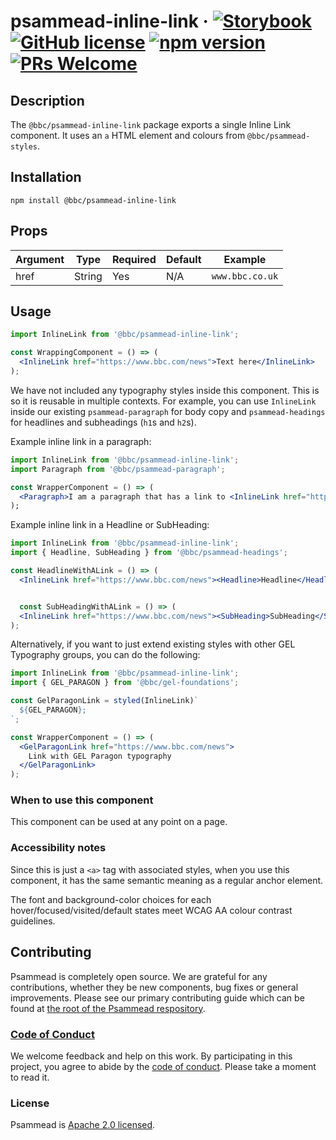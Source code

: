 # psammead-inline-link &middot; [![Storybook](https://raw.githubusercontent.com/storybooks/brand/master/badge/badge-storybook.svg?sanitize=true)](https://bbc.github.io/psammead/?selectedKind=InlineLink) [![GitHub license](https://img.shields.io/badge/license-Apache%202.0-blue.svg)](https://github.com/bbc/psammead/blob/latest/LICENSE) [![npm version](https://img.shields.io/npm/v/@bbc/psammead-inline-link.svg)](https://www.npmjs.com/package/@bbc/psammead-inline-link) [![PRs Welcome](https://img.shields.io/badge/PRs-welcome-brightgreen.svg)](https://reactjs.org/docs/how-to-contribute.html#your-first-pull-request)

## Description

The `@bbc/psammead-inline-link` package exports a single Inline Link component. It uses an `a` HTML element and colours from `@bbc/psammead-styles`.

## Installation

`npm install @bbc/psammead-inline-link`

## Props

| Argument | Type   | Required | Default | Example         |
| -------- | ------ | -------- | ------- | --------------- |
| href     | String | Yes      | N/A     | `www.bbc.co.uk` |

## Usage

```jsx
import InlineLink from '@bbc/psammead-inline-link';

const WrappingComponent = () => (
  <InlineLink href="https://www.bbc.com/news">Text here</InlineLink>
);
```

We have not included any typography styles inside this component. This is so it is reusable in multiple contexts. For example, you can use `InlineLink` inside our existing `psammead-paragraph` for body copy and `psammead-headings` for headlines and subheadings (`h1`s and `h2`s).

Example inline link in a paragraph:

```jsx
import InlineLink from '@bbc/psammead-inline-link';
import Paragraph from '@bbc/psammead-paragraph';

const WrapperComponent = () => (
  <Paragraph>I am a paragraph that has a link to <InlineLink href="https://www.bbc.com/news">the BBC News front page</InlineLink>.<Paragraph>
);
```

Example inline link in a Headline or SubHeading:

```jsx
import InlineLink from '@bbc/psammead-inline-link';
import { Headline, SubHeading } from '@bbc/psammead-headings';

const HeadlineWithALink = () => (
  <InlineLink href="https://www.bbc.com/news"><Headline>Headline</Headline></InlineLink>


  const SubHeadingWithALink = () => (
  <InlineLink href="https://www.bbc.com/news"><SubHeading>SubHeading</SubHeading></InlineLink>
);
```

Alternatively, if you want to just extend existing styles with other GEL Typography groups, you can do the following:

```jsx
import InlineLink from '@bbc/psammead-inline-link';
import { GEL_PARAGON } from '@bbc/gel-foundations';

const GelParagonLink = styled(InlineLink)`
  ${GEL_PARAGON};
`;

const WrapperComponent = () => (
  <GelParagonLink href="https://www.bbc.com/news">
    Link with GEL Paragon typography
  </GelParagonLink>
);
```

### When to use this component

This component can be used at any point on a page.

<!-- ### When not to use this component -->

### Accessibility notes

Since this is just a `<a>` tag with associated styles, when you use this component, it has the same semantic meaning as a regular anchor element.

The font and background-color choices for each hover/focused/visited/default states meet WCAG AA colour contrast guidelines.

## Contributing

Psammead is completely open source. We are grateful for any contributions, whether they be new components, bug fixes or general improvements. Please see our primary contributing guide which can be found at [the root of the Psammead respository](https://github.com/bbc/psammead/blob/latest/CONTRIBUTING.md).

### [Code of Conduct](https://github.com/bbc/psammead/blob/latest/CODE_OF_CONDUCT.md)

We welcome feedback and help on this work. By participating in this project, you agree to abide by the [code of conduct](https://github.com/bbc/psammead/blob/latest/CODE_OF_CONDUCT.md). Please take a moment to read it.

### License

Psammead is [Apache 2.0 licensed](https://github.com/bbc/psammead/blob/latest/LICENSE).
